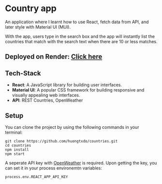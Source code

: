 # Country app

An application where I learnt how to use React, fetch data from API, and later style with Material UI (MUI).

With the app, users type in the search box and the app will instantly list the countries that match with the search text when there are 10 or less matches. 

## Deployed on Render: <a href="https://country-app-52no.onrender.com/"> Click here </a>

## Tech-Stack

- **React**: A JavaScript library for building user interfaces.
- **Material UI**: A popular CSS framework for building responsive and visually appealing web interfaces.
- **API**: REST Countries, OpenWeather

## Setup

You can clone the project by using the following commands in your terminal:

```
git clone https://github.com/huongtxdo/countries.git
cd countries
npm install
npm start
```

A seperate API key with <a href="https://home.openweathermap.org/users/sign_up">OpenWeather</a> is required. Upon getting the key, you can set it in your process environemtn variables:

```
process.env.REACT_APP_API_KEY
```

